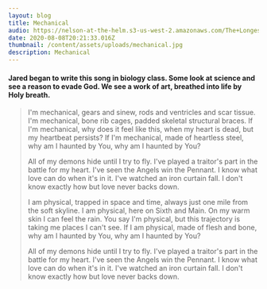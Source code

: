 ```yaml
---
layout: blog
title: Mechanical
audio: https://nelson-at-the-helm.s3-us-west-2.amazonaws.com/The+Longest+Kiss.mp3
date: 2020-08-08T20:21:33.016Z
thumbnail: /content/assets/uploads/mechanical.jpg
description: Mechanical
---
```

#### Jared began to write this song in biology class. Some look at science and see a reason to evade God. We see a work of art, breathed into life by Holy breath.

> I'm mechanical, gears and sinew, rods and ventricles and scar tissue. I'm mechanical, bone rib cages, padded skeletal structural braces. If I'm mechanical, why does it feel like this, when my heart is dead, but my heartbeat persists? If I'm mechanical, made of heartless steel, why am I haunted by You, why am I haunted by You? 
>
> All of my demons hide until I try to fly. I've played a traitor's part in the battle for my heart. I've seen the Angels win the Pennant. I know what love can do when it's in it. I've watched an iron curtain fall. I don't know exactly how but love never backs down. 
>
> I am physical, trapped in space and time, always just one mile from the soft skyline. I am physical, here on Sixth and Main. On my warm skin I can feel the rain. You say I'm physical, but this trajectory is taking me places I can't see. If I am physical, made of flesh and bone, why am I haunted by You, why am I haunted by You? 
>
> All of my demons hide until I try to fly. I've played a traitor's part in the battle for my heart. I've seen the Angels win the Pennant. I know what love can do when it's in it. I've watched an iron curtain fall. I don't know exactly how but love never backs down.